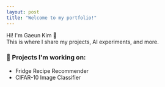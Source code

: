 ```yaml
---
layout: post
title: "Welcome to my portfolio!"
---
```


Hi! I'm Gaeun Kim 👋  
This is where I share my projects, AI experiments, and more.

### 🔧 Projects I'm working on:
- Fridge Recipe Recommender
- CIFAR-10 Image Classifier

